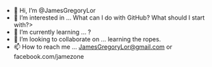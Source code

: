 - 👋 Hi, I’m @JamesGregoryLor
- 👀 I’m interested in ... What can I do with GitHub? What should I start with?>
- 🌱 I’m currently learning ... ?
- 💞️ I’m looking to collaborate on ... learning the ropes.
- 📫 How to reach me ... JamesGregoryLor@gmail.com or facebook.com/jamezone

<!---
JamesGregoryLor/JamesGregoryLor is a ✨ special ✨ repository because its `README.md` (this file) appears on your GitHub profile.
You can click the Preview link to take a look at your changes.
--->
